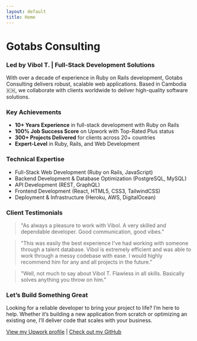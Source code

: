 ```yaml
---
layout: default
title: Home
---
```


# Gotabs Consulting
### Led by Vibol T. | Full-Stack Development Solutions

With over a decade of experience in Ruby on Rails development, Gotabs Consulting delivers robust, scalable web applications. Based in Cambodia 🇰🇭, we collaborate with clients worldwide to deliver high-quality software solutions.

### Key Achievements

- **10+ Years Experience** in full-stack development with Ruby on Rails
- **100% Job Success Score** on Upwork with Top-Rated Plus status
- **300+ Projects Delivered** for clients across 20+ countries
- **Expert-Level** in Ruby, Rails, and Web Development

### Technical Expertise

- Full-Stack Web Development (Ruby on Rails, JavaScript)
- Backend Development & Database Optimization (PostgreSQL, MySQL)
- API Development (REST, GraphQL)
- Frontend Development (React, HTML5, CSS3, TailwindCSS)
- Deployment & Infrastructure (Heroku, AWS, DigitalOcean)

### Client Testimonials

> "As always a pleasure to work with Vibol. A very skilled and dependable developer. Good communication, good vibes."

> "This was easily the best experience I've had working with someone through a talent database. Vibol is extremely efficient and was able to work through a messy codebase with ease. I would highly recommend him for any and all projects in the future."

> "Well, not much to say about Vibol T. Flawless in all skills. Basically solves anything you throw on him."

### Let’s Build Something Great

Looking for a reliable developer to bring your project to life? I’m here to help. Whether it’s building a new application from scratch or optimizing an existing one, I’ll deliver code that scales with your business.

[View my Upwork profile](https://www.upwork.com/freelancers/~0177ae7f1e808b75ba) | [Check out my GitHub](https://github.com/tvcam)

